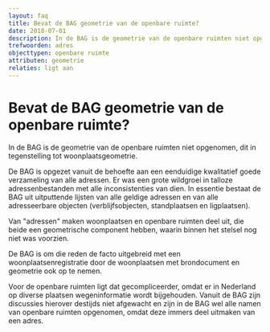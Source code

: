 ```yaml
---
layout: faq
title: Bevat de BAG geometrie van de openbare ruimte?
date: 2018-07-01
description: In de BAG is de geometrie van de openbare ruimten niet opgenomen.
trefwoorden: adres
objecttypen: openbare ruimte
attributen: geometrie
relaties: ligt aan
---
```


# Bevat de BAG geometrie van de openbare ruimte?

In de BAG is de geometrie van de openbare ruimten niet opgenomen, dit in tegenstelling tot woonplaatsgeometrie.

De BAG is opgezet vanuit de behoefte aan een eenduidige kwalitatief goede verzameling van alle adressen. Er was een grote wildgroei in talloze adressenbestanden met alle inconsistenties van dien. In essentie bestaat de BAG uit uitputtende lijsten van alle geldige adressen en van alle adresseerbare objecten (verblijfsobjecten, standplaatsen en ligplaatsen).

Van "adressen" maken woonplaatsen en openbare ruimten deel uit, die beide een geometrische component hebben, waarin binnen het stelsel nog niet was voorzien.

De BAG is om die reden de facto uitgebreid met een woonplaatsenregistratie door de woonplaatsen met brondocument en geometrie ook op te nemen.

Voor de openbare ruimten ligt dat gecompliceerder, omdat er in Nederland op diverse plaatsen wegeninformatie wordt bijgehouden. Vanuit de BAG zijn discussies hierover destijds niet afgewacht en zijn in de BAG wel alle namen van openbare ruimten opgenomen, omdat deze immers deel uitmaken van een adres.
